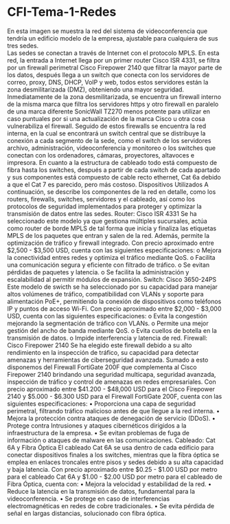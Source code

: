 # CFI-Tema-1-Redes
En esta imagen se muestra la red del sistema de videoconferencia que tendría un edificio modelo de la empresa, ajustable para cualquiera de sus tres sedes.  
Las sedes se conectan a través de Internet con el protocolo MPLS. En esta red, la entrada a Internet llega por un primer router Cisco ISR 4331, se filtra por un firewall perimetral Cisco Firepower 2140 que filtrar la mayor parte de los datos, después llega a un switch que conecta con los servidores de correo, proxy, DNS, DHCP, VoIP y web, todos estos servidores están la zona desmilitarizada (DMZ), obteniendo una mayor seguridad.
Inmediatamente de la zona desmilitarizada, se encuentra un firewall interno de la misma marca que filtra los servidores https y otro firewall en paralelo de una marca diferente SonicWall TZ270 menos potente para utilizar en caso puntuales por si una actualización de la marca Cisco u otra cosa vulnerabiliza el firewall.
Seguido de estos firewalls se encuentra la red interna, en la cual se encontrará un switch central que se distribuye la conexión a cada segmento de la sede, como el switch de los servidores archivo, administración, videoconferencia y monitoreo o los switches que conectan con los ordenadores, cámaras, proyectores, altavoces e impresora. En cuanto a la estructura de cableado todo está compuesto de fibra hasta los switches, después a partir de cada switch de cada apartado y sus componentes está compuesto de cable recto ethernet, Cat 6a debido a que el Cat 7 es parecido, pero más costoso.
Dispositivos Utilizados
A continuación, se describe los componentes de la red en detalle, como los routers, firewalls, switches, servidores y el cableado, así como los protocolos de seguridad implementados para proteger y optimizar la transmisión de datos entre las sedes.
Router: Cisco ISR 4331
Se ha seleccionado este modelo ya que gestiona múltiples sucursales, actúa como router de borde MPLS de tal forma que inicia y finaliza las etiquetas MPLS de los paquetes que entran y salen de la red. Además, permite la optimización de tráfico y firewall integrado.
Con precio aproximado entre $2,500 - $3,500 USD, cuenta con las siguientes especificaciones:
o	Mejora la conectividad entres redes y optimiza el tráfico mediante QoS.
o	Facilita una comunicación segura y eficiente con filtrado de tráfico.
o	Se evitan pérdidas de paquetes y latencia.
o	Se facilita la administración y escalabilidad al permitir módulos de expansión.
Switch: Cisco 3650-24PS
Este modelo de swicth se ha seleccionado por su capacidad para manejar altos volúmenes de tráfico, compatibilidad con VLANs y soporte para alimentación PoE+, permitiendo la conexión de dispositivos como teléfonos IP y puntos de acceso Wi-Fi.
Con precio aproximado entre $2,000 - $3,000 USD, cuenta con las siguientes especificaciones:
o	Evita la congestión mejorando la segmentación de tráfico con VLANs. 
o	Permite una mejor gestión del ancho de banda mediante QoS.
o	Evita cuellos de botella en la transmisión de datos.
o	Impide interferencia y latencia de red.
Firewall: Cisco Firepower 2140
Se ha elegido este firewall debido a su alto rendimiento en la inspección de tráfico, su capacidad para detectar amenazas y herramientas de ciberseguridad avanzada. Sumado a esto disponemos del Firewall FortiGate 200F que complementa al Cisco Firepower 2140 brindando una seguridad multicapa, seguridad avanzada, inspección de tráfico y control de amenazas en redes empresariales.
Con precio aproximado entre $41.200 - $48,000 USD para el Cisco Firepower 2140 y $5.000 - $6.300 USD para el Firewall FortiGate 200F, cuenta con las siguientes especificaciones:
•	Proporciona una capa de seguridad perimetral, filtrando tráfico malicioso antes de que llegue a la red interna.
•	Mejora la protección contra ataques de denegación de servicio (DDoS).
•	Protege contra Intrusiones y ataques cibernéticos dirigidos a la infraestructura de la empresa.
•	Se evitan problemas de fuga de información o ataques de malware en las comunicaciones.
Cableado: Cat 6A y Fibra Óptica
El cableado Cat 6A se usa dentro de cada edificio para conectar dispositivos finales a los switches, mientras que la fibra óptica se emplea en enlaces troncales entre pisos y sedes debido a su alta capacidad y baja latencia.
Con precio aproximado entre $0.25 - $1.00 USD por metro para el cableado Cat 6A y $1.00 - $2.00 USD por metro para el cableado de Fibra Óptica, cuenta con:
•	Mejora la velocidad y estabilidad de la red.
•	Reduce la latencia en la transmisión de datos, fundamental para la videoconferencia.
•	Se protege en caso de interferencias electromagnéticas en redes de cobre tradicionales.
•	Se evita pérdida de señal en largas distancias, solucionado con fibra óptica.

